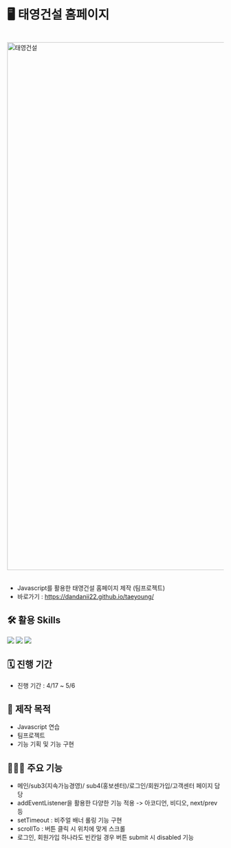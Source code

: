 # 🖥️ 태영건설 홈페이지

<br>
<img width="1228" alt="태영건설" src="https://github.com/dandanii22/taeyoung/assets/168395861/e0a8036f-3c4b-46d6-aeaf-f0b0fb304ead">

<br>
<br>

- Javascript를 활용한 태영건설 홈페이지 제작 (팀프로젝트)
- 바로가기 : https://dandanii22.github.io/taeyoung/

## 🛠 활용 Skills 
<img src="https://img.shields.io/badge/HTML5-E34F26?style=flat&logo=HTML5&logoColor=white" /> <img src="https://img.shields.io/badge/CSS3-1572B6?style=flat&logo=CSS3&logoColor=white" /> <img src="https://img.shields.io/badge/JavaScript-F7DF1E?style=flat&logo=JavaScript&logoColor=white" />

## 🗓️ 진행 기간
- 진행 기간 : 4/17 ~ 5/6

## 🎯 제작 목적

- Javascript 연습
- 팀프로젝트
- 기능 기획 및 기능 구현

## 👩🏻‍💻 주요 기능
- 메인/sub3(지속가능경영)/ sub4(홍보센터)/로그인/회원가입/고객센터 페이지 담당
- addEventListener을 활용한 다양한 기능 적용
-> 아코디언, 비디오, next/prev 등
- setTimeout :  비주얼 배너 롤링 기능 구현
- scrollTo : 버튼 클릭 시 위치에 맞게 스크롤
- 로그인, 회원가입 하나라도 빈칸일 경우 버튼 submit 시 disabled 기능  
